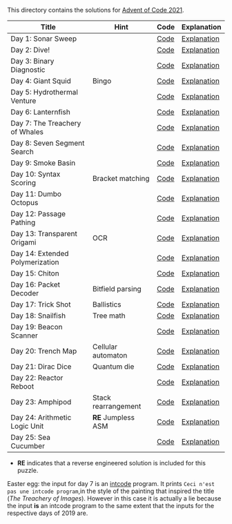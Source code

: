 This directory contains the solutions for [Advent of Code 2021](https://adventofcode.com/2021).

| Title                            | Hint                  | Code            | Explanation             |
|----------------------------------|-----------------------|-----------------|-------------------------|
| Day 1: Sonar Sweep               |                       | [Code](day1.q)  | [Explanation](day1.md)  |
| Day 2: Dive!                     |                       | [Code](day2.q)  | [Explanation](day2.md)  |
| Day 3: Binary Diagnostic         |                       | [Code](day3.q)  | [Explanation](day3.md)  |
| Day 4: Giant Squid               | Bingo                 | [Code](day4.q)  | [Explanation](day4.md)  |
| Day 5: Hydrothermal Venture      |                       | [Code](day5.q)  | [Explanation](day5.md)  |
| Day 6: Lanternfish               |                       | [Code](day6.q)  | [Explanation](day6.md)  |
| Day 7: The Treachery of Whales   |                       | [Code](day7.q)  | [Explanation](day7.md)  |
| Day 8: Seven Segment Search      |                       | [Code](day8.q)  | [Explanation](day8.md)  |
| Day 9: Smoke Basin               |                       | [Code](day9.q)  | [Explanation](day9.md)  |
| Day 10: Syntax Scoring           | Bracket matching      | [Code](day10.q) | [Explanation](day10.md) |
| Day 11: Dumbo Octopus            |                       | [Code](day11.q) | [Explanation](day11.md) |
| Day 12: Passage Pathing          |                       | [Code](day12.q) | [Explanation](day12.md) |
| Day 13: Transparent Origami      | OCR                   | [Code](day13.q) | [Explanation](day13.md) |
| Day 14: Extended Polymerization  |                       | [Code](day14.q) | [Explanation](day14.md) |
| Day 15: Chiton                   |                       | [Code](day15.q) | [Explanation](day15.md) |
| Day 16: Packet Decoder           | Bitfield parsing      | [Code](day16.q) | [Explanation](day16.md) |
| Day 17: Trick Shot               | Ballistics            | [Code](day17.q) | [Explanation](day17.md) |
| Day 18: Snailfish                | Tree math             | [Code](day18.q) | [Explanation](day18.md) |
| Day 19: Beacon Scanner           |                       | [Code](day19.q) | [Explanation](day19.md) |
| Day 20: Trench Map               | Cellular automaton    | [Code](day20.q) | [Explanation](day20.md) |
| Day 21: Dirac Dice               | Quantum die           | [Code](day21.q) | [Explanation](day21.md) |
| Day 22: Reactor Reboot           |                       | [Code](day22.q) | [Explanation](day22.md) |
| Day 23: Amphipod                 | Stack rearrangement   | [Code](day23.q) | [Explanation](day23.md) |
| Day 24: Arithmetic Logic Unit    | **RE** Jumpless ASM   | [Code](day24.q) | [Explanation](day24.md) |
| Day 25: Sea Cucumber             |                       | [Code](day25.q) | [Explanation](day25.md) |

* **RE** indicates that a reverse engineered solution is included for this puzzle.

Easter egg: the input for day 7 is an [intcode](../2019) program. It prints `Ceci n'est pas une intcode program`,in the style of the painting that inspired the title (*The Treachery of Images*). However in this case it is actually a lie because the input **is** an intcode program to the same extent that the inputs for the respective days of 2019 are.
